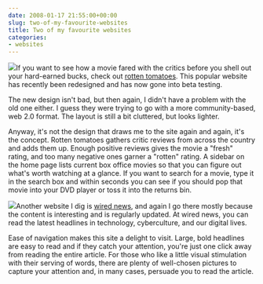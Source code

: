 ```yaml
---
date: 2008-01-17 21:55:00+00:00
slug: two-of-my-favourite-websites
title: Two of my favourite websites
categories:
- websites
---
```


[![](http://wordbitarchives.files.wordpress.com/2008/01/rt.jpg?w=300)](http://wordbitarchives.files.wordpress.com/2008/01/rt.jpg)If you want to see how a movie fared with the critics before you shell out your hard-earned bucks, check out [rotten tomatoes](http://www.rottentomatoes.com/). This popular website has recently been redesigned and has now gone into beta testing.  
  
The new design isn't bad, but then again, I didn't have a problem with the old one either. I guess they were trying to go with a more community-based, web 2.0 format. The layout is still a bit cluttered, but looks lighter.  
  
Anyway, it's not the design that draws me to the site again and again, it's the concept. Rotten tomatoes gathers critic reviews from across the country and adds them up. Enough positive reviews gives the movie a "fresh" rating, and too many negative ones garner a "rotten" rating. A sidebar on the home page lists current box office movies so that you can figure out what's worth watching at a glance. If you want to search for a movie, type it in the search box and within seconds you can see if you should pop that movie into your DVD player or toss it into the returns bin.  
  
[![](http://wordbitarchives.files.wordpress.com/2008/01/wn.jpg?w=300)](http://wordbitarchives.files.wordpress.com/2008/01/wn.jpg)Another website I dig is [wired news](http://www.wired.com/), and again I go there mostly because the content is interesting and is regularly updated. At wired news, you can read the latest headlines in technology, cyberculture, and our digital lives.  
  
Ease of navigation makes this site a delight to visit. Large, bold headlines are easy to read and if they catch your attention, you're just one click away from reading the entire article. For those who like a little visual stimulation with their serving of words, there are plenty of well-chosen pictures to capture your attention and, in many cases, persuade you to read the article.
